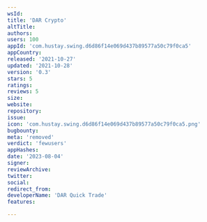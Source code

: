 ```yaml
---
wsId: 
title: 'DAR Crypto'
altTitle: 
authors: 
users: 100
appId: 'com.hustay.swing.d6d86f14e069d437b89577a50c79f0ca5'
appCountry: 
released: '2021-10-27'
updated: '2021-10-28'
version: '0.3'
stars: 5
ratings: 
reviews: 5
size: 
website: 
repository: 
issue: 
icon: 'com.hustay.swing.d6d86f14e069d437b89577a50c79f0ca5.png'
bugbounty: 
meta: 'removed'
verdict: 'fewusers'
appHashes: 
date: '2023-08-04'
signer: 
reviewArchive: 
twitter: 
social: 
redirect_from: 
developerName: 'DAR Quick Trade'
features: 

---
```



